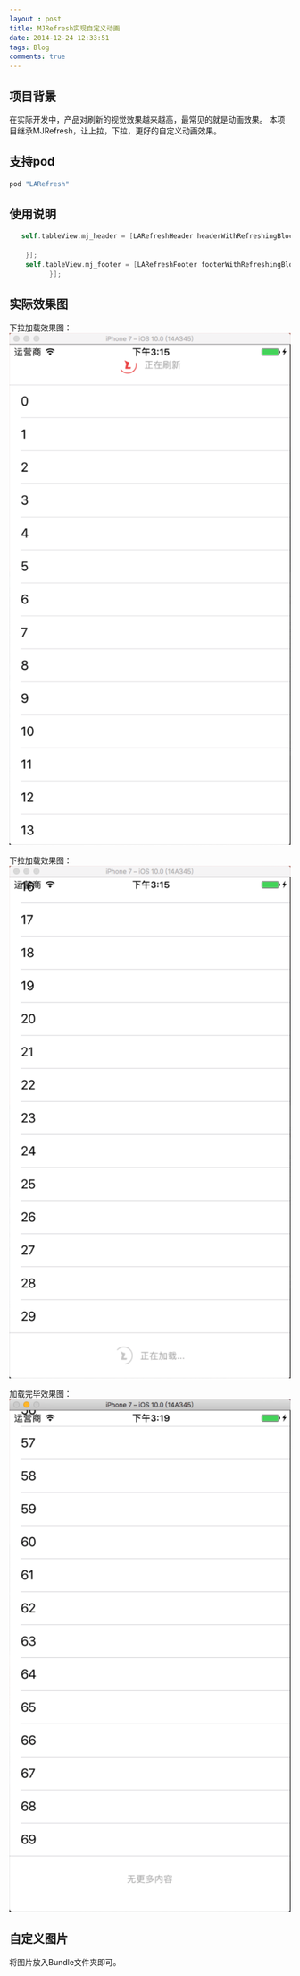 ```yaml
---
layout : post
title: MJRefresh实现自定义动画
date: 2014-12-24 12:33:51
tags: Blog
comments: true
---
```


## 项目背景

在实际开发中，产品对刷新的视觉效果越来越高，最常见的就是动画效果。
本项目继承MJRefresh，让上拉，下拉，更好的自定义动画效果。


## 支持pod


``` swift
pod "LARefresh"
```

## 使用说明


``` swift
   self.tableView.mj_header = [LARefreshHeader headerWithRefreshingBlock:^{
       
    }];
    self.tableView.mj_footer = [LARefreshFooter footerWithRefreshingBlock:^{
          }];
```


## 实际效果图

下拉加载效果图：
![](https://github.com/leoAntu/leoImagesStorage/blob/master/leoImagesStorage/32C91555-A22F-4F42-AA1C-8B3DFC0C3F07.png?raw=true)

下拉加载效果图：
![](https://github.com/leoAntu/leoImagesStorage/blob/master/leoImagesStorage/E4D3AE16-88C8-4617-AF37-C0BE82CBD8CA.png?raw=true)

加载完毕效果图：
![](https://github.com/leoAntu/leoImagesStorage/blob/master/leoImagesStorage/QQ20170517-0.png?raw=true)



## 自定义图片


将图片放入Bundle文件夹即可。

